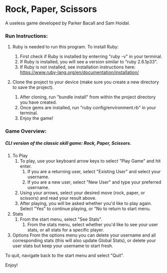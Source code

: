 
# Rock, Paper, Scissors
A useless game developed by Parker Bacall and Sam Hoidal.


### Run Instructions:

1. Ruby is needed to run this program. To install Ruby:
    1. First check if Ruby is installed by enterring "ruby -v" in your terminal. 
    1. If Ruby is installed, you will see a version similar to “ruby 2.6.1p33". 
    1. If Ruby is not installed, see installation instructions here: https://www.ruby-lang.org/en/documentation/installation/

1. Clone the project to your device (make sure you create a new directory to save the project).
    1. After cloning, run "bundle install" from within the project directory you have created. 
    1. Once gems are installed, run "ruby config/environment.rb" in your terminal.
    1. Enjoy the game!

### Game Overview:
##### CLI version of the classic skill game: Rock, Paper, Scissors.

1. To Play
    1. To play, use your keyboard arrow keys to select "Play Game" and hit enter. 
        1. If you are a returning user, select "Existing User" and select your username. 
        1. If you are a new user, select "New User" and type your preferred username. 
    1. Using your arrows, select your desired move (rock, paper, or scissors) and read your result above.
    1. After playing, you will be asked whether you'd like to play again. Select "Yes" to continue playing, or "No to return to start menu.
1. Stats
    1. From the start menu, select "See Stats".
        1. From the stats menu, select whether you'd like to see your user stats, or all stats for a specific player.
1. Options
From the options menu you can delete your username and all corresponding stats (this will also update Global Stats), or delete your user stats but keep your username to start fresh. 

To quit, navigate back to the start menu and select "Quit".

Enjoy!


